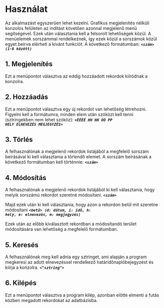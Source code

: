 # ﻿**Használat**

Az alkalmazást egyszerűen lehet kezelni. Grafikus megjelenítés nélküli konzolos felületen az indítást követően azonnal megjelenő menü segítségével. Ezek után választania kell a felsorolt lehetőségek közül. A menüelemek sorszámmal rendelkeznek, így ezek közül a sorszámok közül egyet beírva elérheti a kívánt funkciót. A következő formátumban:
<strong><code>*<szám> (1-6 között)*</code></strong>

## **1. Megjelenítés**
Ezt a menüpontot választva az eddig hozzáadott rekordok kiíródnak a konzolra.

## **2. Hozzáadás**
Ezt a menüpontot választva egy új rekordot van lehetőség létrehozni. Figyelni kell a formátumra, minden elem után szóközt kell tenni (sztringekben nem lehet szóköz):
<strong><code>*<ÉÉÉÉ HH NN ÓÓ PP HELY ELNEVEZÉS MEGJEGYZÉS>*</code></strong>

## **3. Törlés**
A felhasználónak a megjelenő rekordok listájából a megfelelő sorszám beírásával ki kell választania a törlendő elemet. A sorszám beírásának a következő formátumban kell történnie:
<strong><code>*<szám>*</code></strong>

## **4. Módosítás**
A felhasználónak a megjelenő rekordok listájából ki kell választania, hogy melyik sorszámú rekordot szeretné módosítani.
<strong><code>*<szám>*</code></strong>

Majd ezek után ki kell választania, hogy azon a rekordon belül mit szeretne módosítani
<strong><code>*<betű> (d: dátum, i: idő, h: hely, e: elnevezés, m: megjegyzés)*</code></strong>

Ezek után az előbb kiválasztott rekordban a módosítandó terület módosítására van lehetőség a megfelelő formátumban.

## **5. Keresés**
A felhasználónak meg kell adnia egy sztringet, ami alapján a program megkeresi az adott elnevezéssel rendelkező határidőnaplóbejegyzést és kiírja a konzolra.
<strong><code>*<"sztring">*</code></strong>

## **6. Kilépés**
Ezt a menüpontot választva a program kilép, azonban előtte elmenti a futás közben megadott rekordokat az adatbázisba.
